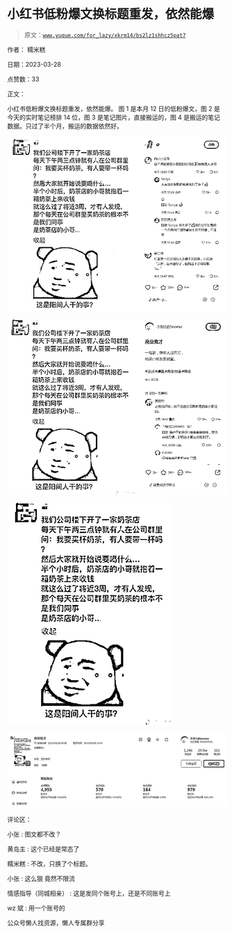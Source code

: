 # 小红书低粉爆文换标题重发，依然能爆

> 原文：[`www.yuque.com/for_lazy/xkrm14/bs2lz1shhcz5pat7`](https://www.yuque.com/for_lazy/xkrm14/bs2lz1shhcz5pat7)



作者： 糯米糕



日期：2023-03-28



点赞数：33



正文：



小红书低粉爆文换标题重发，依然能爆。 图 1 是本月 12 日的低粉爆文，图 2 是今天的实时笔记榜排 14 位，图 3 是笔记图片，直接搬运的，图 4 是搬运的笔记数据。只过了半个月，搬运的数据依然好。



![](img/dda1992938f56f7d23c8542d64a7af2d.png)  

![](img/1af326636fdaa967e3439e6466cdfcac.png)  

![](img/d9d82b9876ce89b2e31dfa246989d99b.png)  

![](img/ab1934fecbd2c49b4e6c79f032657347.png)  

评论区：



小张 : 图文都不改？



黄岛主 : 这个已经是常态了



糯米糕 : 不改，只换了个标题。



小张 : 这么狠 竟然不限流



情感指导（同城相亲） : 这是发同个账号上，还是不同账号上



wz 斌 : 用一个账号的



公众号懒人找资源，懒人专属群分享

